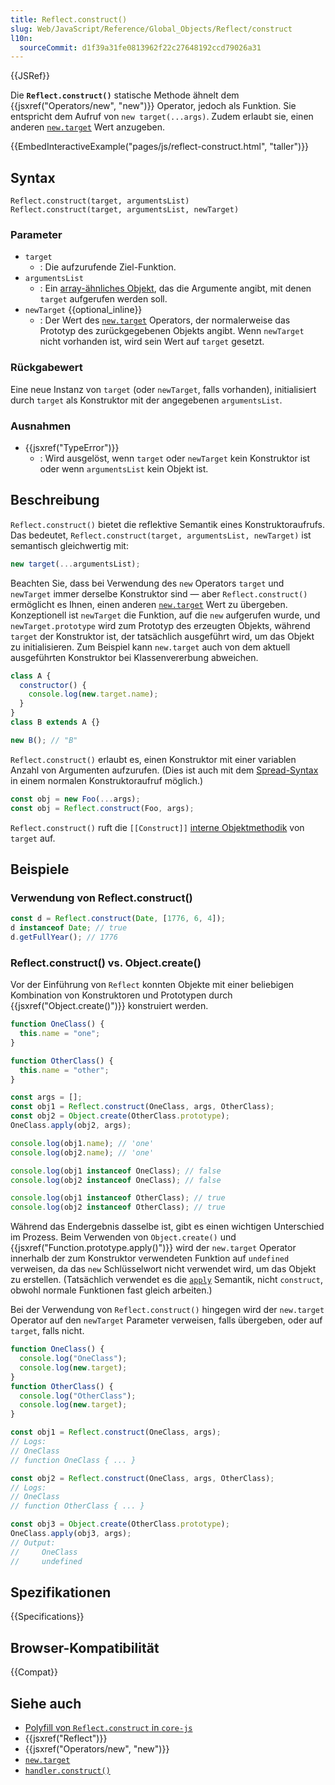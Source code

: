 ```yaml
---
title: Reflect.construct()
slug: Web/JavaScript/Reference/Global_Objects/Reflect/construct
l10n:
  sourceCommit: d1f39a31fe0813962f22c27648192ccd79026a31
---
```


{{JSRef}}

Die **`Reflect.construct()`** statische Methode ähnelt dem {{jsxref("Operators/new", "new")}} Operator, jedoch als Funktion. Sie entspricht dem Aufruf von `new target(...args)`. Zudem erlaubt sie, einen anderen [`new.target`](/de/docs/Web/JavaScript/Reference/Operators/new.target) Wert anzugeben.

{{EmbedInteractiveExample("pages/js/reflect-construct.html", "taller")}}

## Syntax

```js-nolint
Reflect.construct(target, argumentsList)
Reflect.construct(target, argumentsList, newTarget)
```

### Parameter

- `target`
  - : Die aufzurufende Ziel-Funktion.
- `argumentsList`
  - : Ein [array-ähnliches Objekt](/de/docs/Web/JavaScript/Guide/Indexed_collections#working_with_array-like_objects), das die Argumente angibt, mit denen `target` aufgerufen werden soll.
- `newTarget` {{optional_inline}}
  - : Der Wert des [`new.target`](/de/docs/Web/JavaScript/Reference/Operators/new.target) Operators, der normalerweise das Prototyp des zurückgegebenen Objekts angibt. Wenn `newTarget` nicht vorhanden ist, wird sein Wert auf `target` gesetzt.

### Rückgabewert

Eine neue Instanz von `target` (oder `newTarget`, falls vorhanden), initialisiert durch `target` als Konstruktor mit der angegebenen `argumentsList`.

### Ausnahmen

- {{jsxref("TypeError")}}
  - : Wird ausgelöst, wenn `target` oder `newTarget` kein Konstruktor ist oder wenn `argumentsList` kein Objekt ist.

## Beschreibung

`Reflect.construct()` bietet die reflektive Semantik eines Konstruktoraufrufs. Das bedeutet, `Reflect.construct(target, argumentsList, newTarget)` ist semantisch gleichwertig mit:

```js
new target(...argumentsList);
```

Beachten Sie, dass bei Verwendung des `new` Operators `target` und `newTarget` immer derselbe Konstruktor sind — aber `Reflect.construct()` ermöglicht es Ihnen, einen anderen [`new.target`](/de/docs/Web/JavaScript/Reference/Operators/new.target) Wert zu übergeben. Konzeptionell ist `newTarget` die Funktion, auf die `new` aufgerufen wurde, und `newTarget.prototype` wird zum Prototyp des erzeugten Objekts, während `target` der Konstruktor ist, der tatsächlich ausgeführt wird, um das Objekt zu initialisieren. Zum Beispiel kann `new.target` auch von dem aktuell ausgeführten Konstruktor bei Klassenvererbung abweichen.

```js
class A {
  constructor() {
    console.log(new.target.name);
  }
}
class B extends A {}

new B(); // "B"
```

`Reflect.construct()` erlaubt es, einen Konstruktor mit einer variablen Anzahl von Argumenten aufzurufen. (Dies ist auch mit dem [Spread-Syntax](/de/docs/Web/JavaScript/Reference/Operators/Spread_syntax) in einem normalen Konstruktoraufruf möglich.)

```js
const obj = new Foo(...args);
const obj = Reflect.construct(Foo, args);
```

`Reflect.construct()` ruft die `[[Construct]]` [interne Objektmethodik](/de/docs/Web/JavaScript/Reference/Global_Objects/Proxy#object_internal_methods) von `target` auf.

## Beispiele

### Verwendung von Reflect.construct()

```js
const d = Reflect.construct(Date, [1776, 6, 4]);
d instanceof Date; // true
d.getFullYear(); // 1776
```

### Reflect.construct() vs. Object.create()

Vor der Einführung von `Reflect` konnten Objekte mit einer beliebigen Kombination von Konstruktoren und Prototypen durch {{jsxref("Object.create()")}} konstruiert werden.

```js
function OneClass() {
  this.name = "one";
}

function OtherClass() {
  this.name = "other";
}

const args = [];
const obj1 = Reflect.construct(OneClass, args, OtherClass);
const obj2 = Object.create(OtherClass.prototype);
OneClass.apply(obj2, args);

console.log(obj1.name); // 'one'
console.log(obj2.name); // 'one'

console.log(obj1 instanceof OneClass); // false
console.log(obj2 instanceof OneClass); // false

console.log(obj1 instanceof OtherClass); // true
console.log(obj2 instanceof OtherClass); // true
```

Während das Endergebnis dasselbe ist, gibt es einen wichtigen Unterschied im Prozess. Beim Verwenden von `Object.create()` und {{jsxref("Function.prototype.apply()")}} wird der `new.target` Operator innerhalb der zum Konstruktor verwendeten Funktion auf `undefined` verweisen, da das `new` Schlüsselwort nicht verwendet wird, um das Objekt zu erstellen. (Tatsächlich verwendet es die [`apply`](/de/docs/Web/JavaScript/Reference/Global_Objects/Reflect/apply) Semantik, nicht `construct`, obwohl normale Funktionen fast gleich arbeiten.)

Bei der Verwendung von `Reflect.construct()` hingegen wird der `new.target` Operator auf den `newTarget` Parameter verweisen, falls übergeben, oder auf `target`, falls nicht.

```js
function OneClass() {
  console.log("OneClass");
  console.log(new.target);
}
function OtherClass() {
  console.log("OtherClass");
  console.log(new.target);
}

const obj1 = Reflect.construct(OneClass, args);
// Logs:
// OneClass
// function OneClass { ... }

const obj2 = Reflect.construct(OneClass, args, OtherClass);
// Logs:
// OneClass
// function OtherClass { ... }

const obj3 = Object.create(OtherClass.prototype);
OneClass.apply(obj3, args);
// Output:
//     OneClass
//     undefined
```

## Spezifikationen

{{Specifications}}

## Browser-Kompatibilität

{{Compat}}

## Siehe auch

- [Polyfill von `Reflect.construct` in `core-js`](https://github.com/zloirock/core-js#ecmascript-reflect)
- {{jsxref("Reflect")}}
- {{jsxref("Operators/new", "new")}}
- [`new.target`](/de/docs/Web/JavaScript/Reference/Operators/new.target)
- [`handler.construct()`](/de/docs/Web/JavaScript/Reference/Global_Objects/Proxy/Proxy/construct)
